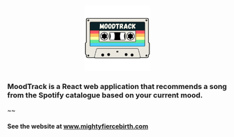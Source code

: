 <p align="center">
<img src="./client/src/images/MoodTrack_logo.png" width="150"/>
</p>

### MoodTrack is a React web application that recommends a song from the Spotify catalogue based on your current mood.

~~
#### See the website at <a href="www.mightyfiercebirth.com">www.mightyfiercebirth.com</a>
